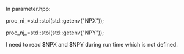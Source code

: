 In parameter.hpp: 

 proc\_ni\_=std::stoi(std::getenv("NPX"));

 proc\_nj\_=std::stoi(std::getenv("NPY"));

I need to read $NPX and $NPY during run time which is not defined.